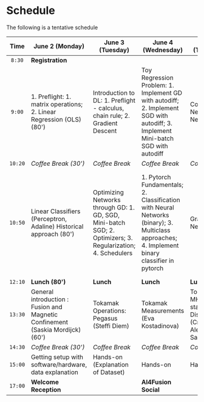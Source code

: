 # Schedule

The following is a tentative schedule

| Time   | **June 2 (Monday)**                     | **June 3 (Tuesday)**             | **June 4 (Wednesday)**        | **June 5 (Thursday)**             | **June 6 (Friday)**                      | **June 9 (Monday)**                    | **June 10 (Tuesday)**                 | **June 11 (Wednesday)**               | **June 12 (Thursday)**               | **June 13 (Friday)**                     |
|:------:|------------------------------------------|----------------------------------|-------------------------------|-----------------------------------|------------------------------------------|------------------------------------------|---------------------------------------|---------------------------------------|---------------------------------------|------------------------------------------|
| `8:30` | **Registration**                         |                                  |                               |                                   |                                          |                                          |                                       |                                       |                                       |                                          |
| `9:00` | 1. Preflight: 1. matrix operations; 2. Linear Regression (OLS) (80')      | Introduction to DL: 1. Preflight - calculus, chain rule; 2. Gradient Descent    | Toy Regression Problem: 1. Implement GD with autodiff; 2. Implement SGD with autodiff; 3. Implement Mini-batch SGD with autodiff | Convolutional Neural Networks    | MNIST Classification: 1. Convolutional Neural Networks; 2. GCN - Superpixels dataset; 3. Compare/contrast approaches | Introduction to Transformers; 1. General idea ("dot products"); 2. Self attention; 3. Multi-head Self attention | Implementing a basic GPT text model | Introduction to Bayesian Methods: 1. Bayes Theorem; 2. Prior vs posterior; 3. Mathematical examples | Bayesian Deep Learning: 1. Introduction; 2. Posteriors over weights; 3. Simple implementation | Bayesian Optimization   |
| `10:20`| *Coffee Break (30')*                     | *Coffee Break*                   | *Coffee Break*               | *Coffee Break*                   | *Coffee Break*                          | *Coffee Break*                          | *Coffee Break*                       | *Coffee Break*                       | *Coffee Break*                       | *Coffee Break*                          |
| `10:50`| Linear Classifiers (Perceptron, Adaline) Historical approach (80')      | Optimizing Networks through GD: 1. GD, SGD, Mini-batch SGD; 2. Optimizers; 3. Regularization; 4. Schedulers  | 1. Pytorch Fundamentals; 2. Classification with Neural Networks (binary); 3. Multiclass approaches; 4. Implement binary classifier in pytorch | Graph Neural Networks | Introduction to Gen AI: 1. VAE; 2. GAN; 3. Advanced Gen AI; 4. Diffusion Models | GPT Text Models: 1. How does it work?; 2. Pretraining vs post training; 3. Key words they may hear (KV caching, Full Query, Grouped Query, Single Query) | Introduction to Vision Transformers; 1. An image is worth 16x16 words; 2. Treating patches as tokens |  1. Bayesian Regression; 2. Gaussian Process |  Advanced Bayesian DL  | Bayesian Optimization          |
| `12:10`| **Lunch (80')**                          | **Lunch**                        | **Lunch**                     | **Lunch**                         | **Lunch**                                | **Lunch**                                | **Lunch**                            | **Lunch**                            | **Lunch**                            | **Lunch**                                |
| `13:30`| General introduction : Fusion and Magnetic Confinement (Saskia Mordijck) (60')    | Tokamak Operations: Pegasus (Steffi Diem)    | Tokamak Measurements (Eva Kostadinova)| Tokamak MHD stability: Disruption (Cristina Rea, Alex Saperstein)  | Tokamak MHD stability: ELMs (Saskia Mordijck) | Collaborative research projects (Nick Murphy) | Tutorial MAST/MAST-U (Nathan Cummings) | Digilab: Equilibrium reconstruction uncertainty (Cyd Cowley)  | Digilab: Equilibrium reconstruction uncertainty (Cyd Cowley)  | Group presentations                    |
| `14:30`| *Coffee Break (30')*                     | *Coffee Break*                   | *Coffee Break*               | *Coffee Break*                   | *Coffee Break*                          | *Coffee Break*                          | *Coffee Break*                       | *Coffee Break*                       | *Coffee Break*                       | *Coffee Break*                          |
| `15:00`| Getting setup with software/hardware, data explanation   | Hands-on (Explanation of Dataset)  | Hands-on   | Hands-on      | Hands-on                                   | Hands-on                                | Hands-on                           | Hands-on   | Hands-on / Hands-on                            | Group presentations                     |
| `17:00`| **Welcome Reception**               |     | **Al4Fusion Social**             |                             |                                   |                                          |                                          | **AI4Fusion Social**                  |                                                                              | **Closing remarks**                      |
